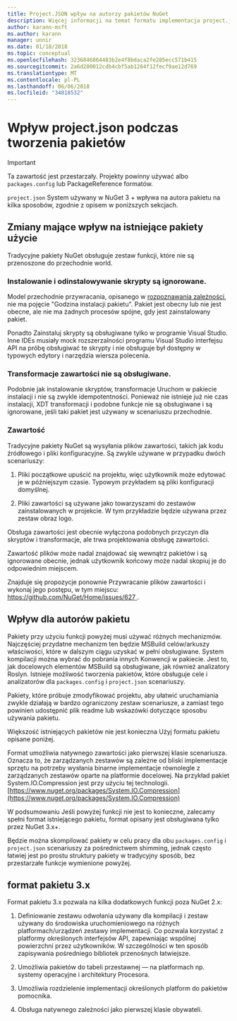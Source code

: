 ```yaml
---
title: Project.JSON wpływ na autorzy pakietów NuGet
description: Więcej informacji na temat formatu implementacja project.json w NuGet 3.x wpływa na autora pakietu, takich jak nieobsługiwane funkcje zawartości i pakietu.
author: karann-msft
ms.author: karann
manager: unnir
ms.date: 01/18/2018
ms.topic: conceptual
ms.openlocfilehash: 3236846864483b2e4f8bdaca2fe285ecc571b415
ms.sourcegitcommit: 2a6d200012cdb4cbf5ab1264f12fecf9ae12d769
ms.translationtype: MT
ms.contentlocale: pl-PL
ms.lasthandoff: 06/06/2018
ms.locfileid: "34818532"
---
```

# <a name="impact-of-projectjson-when-creating-packages"></a>Wpływ project.json podczas tworzenia pakietów

> [!Important]
> Ta zawartość jest przestarzały. Projekty powinny używać albo `packages.config` lub PackageReference formatów.

`project.json` System używany w NuGet 3 + wpływa na autora pakietu na kilka sposobów, zgodnie z opisem w poniższych sekcjach.

## <a name="changes-affecting-existing-packages-usage"></a>Zmiany mające wpływ na istniejące pakiety użycie

Tradycyjne pakiety NuGet obsługuje zestaw funkcji, które nie są przenoszone do przechodnie world.

### <a name="install-and-uninstall-scripts-are-ignored"></a>Instalowanie i odinstalowywanie skrypty są ignorowane.

Model przechodnie przywracania, opisanego w [rozpoznawania zależności](../consume-packages/dependency-resolution.md#dependency-resolution-with-packagereference), nie ma pojęcie "Godzina instalacji pakietu". Pakiet jest obecny lub nie jest obecne, ale nie ma żadnych procesów spójne, gdy jest zainstalowany pakiet.

Ponadto Zainstaluj skrypty są obsługiwane tylko w programie Visual Studio. Inne IDEs musiały mock rozszerzalności programu Visual Studio interfejsu API na próbę obsługiwać te skrypty i nie obsługuje był dostępny w typowych edytory i narzędzia wiersza polecenia.

### <a name="content-transforms-are-not-supported"></a>Transformacje zawartości nie są obsługiwane.

Podobnie jak instalowanie skryptów, transformacje Uruchom w pakiecie instalacji i nie są zwykle idempotentności. Ponieważ nie istnieje już nie czas instalacji, XDT transformacji i podobne funkcje nie są obsługiwane i są ignorowane, jeśli taki pakiet jest używany w scenariuszu przechodnie.

### <a name="content"></a>Zawartość

Tradycyjne pakiety NuGet są wysyłania plików zawartości, takich jak kodu źródłowego i pliki konfiguracyjne. Są zwykle używane w przypadku dwóch scenariuszy:

1. Pliki początkowe upuścić na projektu, więc użytkownik może edytować je w późniejszym czasie. Typowym przykładem są pliki konfiguracji domyślnej.

1. Pliki zawartości są używane jako towarzyszami do zestawów zainstalowanych w projekcie. W tym przykładzie będzie używana przez zestaw obraz logo.

Obsługa zawartości jest obecnie wyłączona podobnych przyczyn dla skryptów i transformacje, ale trwa projektowania obsługę zawartości.

Zawartość plików może nadal znajdować się wewnątrz pakietów i są ignorowane obecnie, jednak użytkownik końcowy może nadal skopiuj je do odpowiednim miejscem.

Znajduje się propozycje ponownie Przywracanie plików zawartości i wykonaj jego postępu, w tym miejscu: [ https://github.com/NuGet/Home/issues/627 ](https://github.com/NuGet/Home/issues/627).

## <a name="impact-for-package-authors"></a>Wpływ dla autorów pakietu

Pakiety przy użyciu funkcji powyżej musi używać różnych mechanizmów. Najczęściej przydatne mechanizm ten będzie MSBuild celów/arkuszy właściwości, które w dalszym ciągu uzyskać w pełni obsługiwane. System kompilacji można wybrać do pobrania innych Konwencji w pakiecie. Jest to, jak docelowych elementów MSBuild są obsługiwane, jak również analizatory Roslyn. Istnieje możliwość tworzenia pakietów, które obsługuje cele i analizatorów dla `packages.config` i `project.json` scenariuszy.

Pakiety, które próbuje zmodyfikować projektu, aby ułatwić uruchamiania zwykle działają w bardzo ograniczony zestaw scenariusze, a zamiast tego powinien udostępnić plik readme lub wskazówki dotyczące sposobu używania pakietu.

Większość istniejących pakietów nie jest konieczna Użyj formatu pakietu opisane poniżej.

Format umożliwia natywnego zawartości jako pierwszej klasie scenariusza. Oznacza to, że zarządzanych zestawów są zależne od bliski implementacje sprzętu na potrzeby wysłania binarne implementacje równolegle z zarządzanych zestawów oparte na platformie docelowej. Na przykład pakiet System.IO.Compression jest przy użyciu tej technologii. [https://www.nuget.org/packages/System.IO.Compression](https://www.nuget.org/packages/System.IO.Compression)

W podsumowaniu Jeśli powyżej funkcji nie jest to konieczne, zalecamy spełni format istniejącego pakietu, format opisany jest obsługiwana tylko przez NuGet 3.x+.

Będzie można skompilować pakiety w celu pracy dla obu `packages.config` i `project.json` scenariuszy za pośrednictwem shimming, jednak często łatwiej jest po prostu struktury pakiety w tradycyjny sposób, bez przestarzałe funkcje wymienione powyżej.

## <a name="3x-package-format"></a>format pakietu 3.x

Format pakietu 3.x pozwala na kilka dodatkowych funkcji poza NuGet 2.x:

1. Definiowanie zestawu odwołania używany dla kompilacji i zestaw używany do środowiska uruchomieniowego na różnych platformach/urządzeń zestawy implementacji. Co pozwala korzystać z platformy określonych interfejsów API, zapewniając wspólnej powierzchni przez użytkowników. W szczególności w ten sposób zapisywania pośredniego bibliotek przenośnych łatwiejsze.

1. Umożliwia pakietów do tabeli przestawnej — na platformach np. systemy operacyjne i architektury Procesora.

1. Umożliwia rozdzielenie implementacji określonych platform do pakietów pomocnika.

1. Obsługa natywnego zależności jako pierwszej klasie obywateli.
